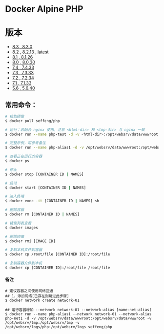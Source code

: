 # Docker Alpine PHP

# 版本
* [8.3 , 8.3.0](https://github.com/seffeng/docker-php/tree/8.3)
* [8.2 , 8.2.13 , latest](https://github.com/seffeng/docker-php/tree/8.2)
* [8.1 , 8.1.26](https://github.com/seffeng/docker-php/tree/8.1)
* [8.0 , 8.0.30](https://github.com/seffeng/docker-php/tree/8.0)
* [7.4 , 7.4.33](https://github.com/seffeng/docker-php/tree/7.4)
* [7.3 , 7.3.33](https://github.com/seffeng/docker-php/tree/7.3)
* [7.2 , 7.2.34](https://github.com/seffeng/docker-php/tree/7.2)
* [7.1 , 7.1.33](https://github.com/seffeng/docker-php/tree/7.1)
* [5.6 , 5.6.40](https://github.com/seffeng/docker-php/tree/5.6)

## 常用命令：

```sh
# 拉取镜像
$ docker pull seffeng/php

# 运行；若配合 nginx 使用，注意 <html-dir> 和 <tmp-dir> 与 nginx 一致
$ docker run --name php-test -d -v <html-dir>:/opt/websrv/data/wwwroot -v <tmp-dir>:/opt/websrv/tmp -v <log-dir>:/opt/websrv/logs seffeng/php

# 完整示例，可参考备注
$ docker run --name php-alias1 -d -v /opt/websrv/data/wwwroot:/opt/websrv/data/wwwroot -v /opt/websrv/tmp:/opt/websrv/tmp -v /opt/websrv/logs/php:/opt/websrv/logs seffeng/php

# 查看正在运行的容器
$ docker ps

# 停止
$ docker stop [CONTAINER ID | NAMES]

# 启动
$ docker start [CONTAINER ID | NAMES]

# 进入终端
$ docker exec -it [CONTAINER ID | NAMES] sh

# 删除容器
$ docker rm [CONTAINER ID | NAMES]

# 镜像列表查看
$ docker images

# 删除镜像
$ docker rmi [IMAGE ID]

# 复制本机文件到容器
$ docker cp /root/file [CONTAINER ID]:/root/file

# 复制容器文件到本机
$ docker cp [CONTAINER ID]:/root/file /root/file
```
#### 备注

```shell
# 建议容器之间使用网络互通
## 1、添加网络[已存在则跳过此步骤]
$ docker network create network-01

## 运行容器增加 --network network-01 --network-alias [name-net-alias]
$ docker run --name php-alias1 --network network-01 --network-alias php-net1 -d -v /opt/websrv/data/wwwroot:/opt/websrv/data/wwwroot -v /opt/websrv/tmp:/opt/websrv/tmp -v /opt/websrv/logs/php:/opt/websrv/logs seffeng/php
```